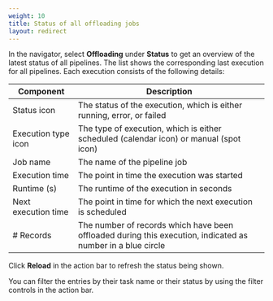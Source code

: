 ```yaml
---
weight: 10
title: Status of all offloading jobs
layout: redirect
---
```


In the navigator, select **Offloading** under **Status** to get an overview of the latest status of all pipelines. The list shows the corresponding last execution for all pipelines. Each execution consists of the following details:


| Component | Description |
| ---         | --- |
| Status icon | The status of the execution, which is either running, error, or failed
| Execution type icon | The type of execution, which is either scheduled (calendar icon) or manual (spot icon)
| Job name | The name of the pipeline job
| Execution time | The point in time the execution was started
| Runtime (s) | The runtime of the execution in seconds
| Next execution time | The point in time for which the next execution is scheduled
| \# Records | The number of records which have been offloaded during this execution, indicated as number in a blue circle

Click **Reload** in the action bar to refresh the status being shown.

You can filter the entries by their task name or their status by using the filter controls in the action bar.

